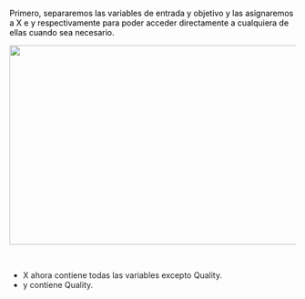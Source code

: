 <p><span style="color:#000000"> Primero, separaremos las variables de entrada y objetivo y las asignaremos a X e y respectivamente para poder acceder directamente a cualquiera de ellas cuando sea necesario.</span></p>

<p style="text-align:center"><img alt="" height="350" src="https://dphi-courses.s3.ap-south-1.amazonaws.com/introduction-to-eda/Module3/eda3m2.png" width="1020" /></p>

<p>&nbsp;</p>

<ul>
	<li><span style="color:#212121">X ahora contiene todas las variables excepto Quality.</span></li>
	<li><span style="color:#212121">y contiene Quality.</span></li>
</ul>

<p>&nbsp;</p>